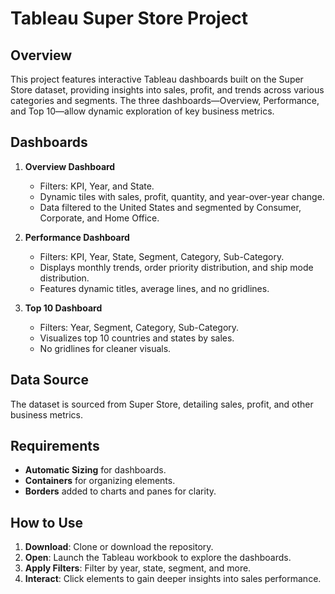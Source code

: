 # Tableau Super Store Project

## Overview  
This project features interactive Tableau dashboards built on the Super Store dataset, providing insights into sales, profit, and trends across various categories and segments. The three dashboards—Overview, Performance, and Top 10—allow dynamic exploration of key business metrics.

## Dashboards
1. **Overview Dashboard**  
   - Filters: KPI, Year, and State.  
   - Dynamic tiles with sales, profit, quantity, and year-over-year change.
   - Data filtered to the United States and segmented by Consumer, Corporate, and Home Office.

2. **Performance Dashboard**  
   - Filters: KPI, Year, State, Segment, Category, Sub-Category.  
   - Displays monthly trends, order priority distribution, and ship mode distribution.
   - Features dynamic titles, average lines, and no gridlines.

3. **Top 10 Dashboard**  
   - Filters: Year, Segment, Category, Sub-Category.  
   - Visualizes top 10 countries and states by sales.
   - No gridlines for cleaner visuals.

## Data Source  
The dataset is sourced from Super Store, detailing sales, profit, and other business metrics.

## Requirements  
- **Automatic Sizing** for dashboards.  
- **Containers** for organizing elements.  
- **Borders** added to charts and panes for clarity.

## How to Use  
1. **Download**: Clone or download the repository.  
2. **Open**: Launch the Tableau workbook to explore the dashboards.  
3. **Apply Filters**: Filter by year, state, segment, and more.  
4. **Interact**: Click elements to gain deeper insights into sales performance.
